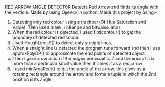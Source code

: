 RED ARROW ANGLE DETECTOR
Detects Red Arrow and finds its angle with the verticle. Made by using Opencv in python. Made this project by using:-

1. Detecting only red colour using a trackbar (Of Hue Saturation and Value). Then used mask. (inRange and bitwaise_and)
2. When the red colour is detected, i used findcontour() to get the boundary of detected red colour.
3. Used HoughLinesP() to detect only straight lines.
4. When a straight line is detected the program runs forward and then i use approxPolyDP() to approximate the end points of detected object
5. Then i gave a condition if the edges are equal to 7 and the area of it is more than a perticular small value then it lables it as a red arrow
6. I used minAreaRect() to get the angle of the arrow. this gives us a rotating rectangle around the arrow and forms a tuple in which the 2nd position is its angle.
